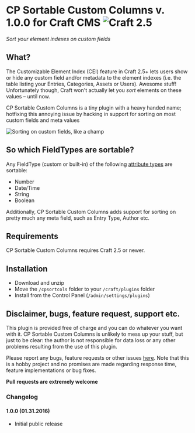# CP Sortable Custom Columns v. 1.0.0 for Craft CMS ![Craft 2.5](https://img.shields.io/badge/craft-2.5-red.svg?style=flat-square)

_Sort your element indexes on custom fields_  

## What?

The Customizable Element Index (CEI) feature in Craft 2.5+ lets users show or hide any custom field and/or metadata to the element indexes (i.e. the table listing your Entries, Categories, Assets or Users). Awesome stuff! Unfortunately though, Craft won't actually let you _sort_ elements on these values – until now.  

CP Sortable Custom Columns is a tiny plugin with a heavy handed name; hotfixing this annoying issue by hacking in support for sorting on most custom fields and meta values  

![Sorting on custom fields, like a champ](http://g.recordit.co/lhvfkHZj7E.gif)  

## So which FieldTypes are sortable?

Any FieldType (custom or built-in) of the following [attribute types](https://craftcms.com/docs/plugins/field-types#customizing-the-database-column-type) are sortable:  

* Number
* Date/Time
* String
* Boolean

Additionally, CP Sortable Custom Columns adds support for sorting on pretty much any meta field, such as Entry Type, Author etc.  

## Requirements

CP Sortable Custom Columns requires Craft 2.5 or newer.  

## Installation

* Download and unzip
* Move the `/cpsortcols` folder to your `/craft/plugins` folder
* Install from the Control Panel (`/admin/settings/plugins`)

## Disclaimer, bugs, feature request, support etc.

This plugin is provided free of charge and you can do whatever you want with it. CP Sortable Custom Columns is unlikely to mess up your stuff, but just to be clear: the author is not responsible for data loss or any other problems resulting from the use of this plugin.  

Please report any bugs, feature requests or other issues [here](https://github.com/mmikkel/CpSortableCustomColumns/issues). Note that this is a hobby project and no promises are made regarding response time, feature implementations or bug fixes.  

**Pull requests are extremely welcome**  

### Changelog

#### 1.0.0 (01.31.2016)

* Initial public release